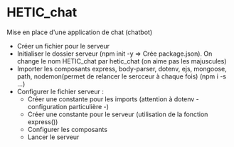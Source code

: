 # HETIC_chat

Mise en place d'une application de chat (chatbot)


- Créer un fichier pour le serveur
- Initialiser le dossier serveur (npm init -y => Crée package.json). On change le nom HETIC_chat par hetic_chat (on aime pas les majuscules)
- Importer les composants express, body-parser, dotenv, ejs, mongoose, path, nodemon(permet de relancer le sercceur à chaque fois) (npm i -s ...)
- Configurer le fichier serveur :
    - Créer une constante pour les imports (attention à dotenv - configuration particulière -)
    - Créer une constante pour le serveur (utilisation de la fonction express())
    - Configurer les composants
    - Lancer le serveur